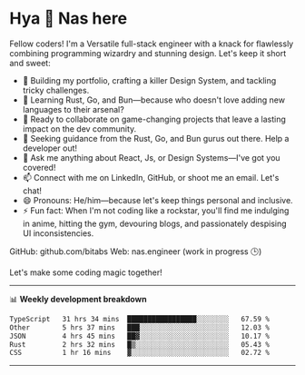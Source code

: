 # Hya 👋 Nas here

Fellow coders! I'm a Versatile full-stack engineer with a knack for flawlessly combining programming wizardry and stunning design. Let's keep it short and sweet:

- 🔭 Building my portfolio, crafting a killer Design System, and tackling tricky challenges.
- 🌱 Learning Rust, Go, and Bun—because who doesn't love adding new languages to their arsenal?
- 👯 Ready to collaborate on game-changing projects that leave a lasting impact on the dev community.
- 🤔 Seeking guidance from the Rust, Go, and Bun gurus out there. Help a developer out!
- 💬 Ask me anything about React, Js, or Design Systems—I've got you covered!
- 📫 Connect with me on LinkedIn, GitHub, or shoot me an email. Let's chat!
- 😄 Pronouns: He/him—because let's keep things personal and inclusive.
- ⚡ Fun fact: When I'm not coding like a rockstar, you'll find me indulging in anime, hitting the gym, devouring blogs, and passionately despising UI inconsistencies.

GitHub: github.com/bitabs
Web: nas.engineer (work in progress 🕒)

Let's make some coding magic together!

-------
📊 **Weekly development breakdown**
<!--START_SECTION:waka-->

```txt
TypeScript   31 hrs 34 mins  █████████████████░░░░░░░░   67.59 %
Other        5 hrs 37 mins   ███░░░░░░░░░░░░░░░░░░░░░░   12.03 %
JSON         4 hrs 45 mins   ██▓░░░░░░░░░░░░░░░░░░░░░░   10.17 %
Rust         2 hrs 32 mins   █▒░░░░░░░░░░░░░░░░░░░░░░░   05.43 %
CSS          1 hr 16 mins    ▓░░░░░░░░░░░░░░░░░░░░░░░░   02.72 %
```

<!--END_SECTION:waka-->
-------
